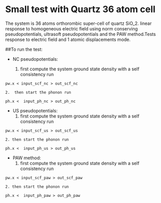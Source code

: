 # Small test with Quartz 36 atom cell 

The system is 36 atoms orthorombic super-cell of quartz SiO_2. 
linear response to homogeneous electric field using 
norm conserving pseudopotentials, ultrasoft pseudopotentials and the PAW method.Tests response to electric field and 1 atomic displacements mode.   
 


##To run the test:

* NC pseudopotentials:

	1. first compute the system ground state density with a self consistency run 
```
pw.x < input_scf_nc > out_scf_nc
```


	2.  then start the phonon run
```
ph.x <  input_ph_nc > out_ph_nc
```



* US pseudopotentials:
	1. first compute the system ground state density with a self consistency run 
```
pw.x < input_scf_us > out_scf_us
```

	2. then start the phonon run
```
ph.x <  input_ph_us > out_ph_us
```




* PAW method:
	1. first compute the system ground state density with a self consistency run 
```
pw.x < input_scf_paw > out_scf_paw
```

	2. then start the phonon run
```
ph.x <  input_ph_paw > out_ph_paw
```

